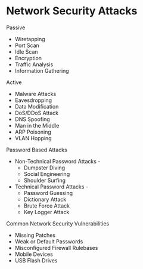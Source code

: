 # Network Security Attacks
Passive
  - Wiretapping
  - Port Scan
  - Idle Scan
  - Encryption
  - Traffic Analysis
  - Information Gathering
 
Active
  - Malware Attacks
  - Eavesdropping
  - Data Modification
  - DoS/DDoS Attack
  - DNS Spoofing
  - Man in the Middle
  - ARP Poisoning
  - VLAN Hopping
  
 Password Based Attacks
  * Non-Technical Password Attacks -
     - Dumpster Diving
     - Social Engineering
     - Shoulder Surfing
  * Technical Password Attacks -
     - Password Guessing
     - Dictionary Attack
     - Brute Force Attack
     - Key Logger Attack
     
Common Network Security Vulnerabilities
  - Missing Patches
  - Weak or Default Passwords
  - Misconfigured Firewall Rulebases
  - Mobile Devices
  - USB Flash Drives




